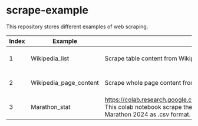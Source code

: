 # scrape-example
This repository stores different examples of web scraping.

| Index | Example                | Description | Date         |
| ----- | ---------------------- | ----------- | ------------ |
| 1     | Wikipedia_list         |  Scrape table content from Wikipedia.           | Feb 21, 2023 |
| 2     | Wikipedia_page_content |  Scrape whole page content from Wikipedia and perform data cleansing.           | Feb 21, 2023 |
| 3     |  Marathon_stat                      |   https://colab.research.google.com/drive/1FPOFSkHkodbXgXW8Rp0vk8Gjacq7d29x <br> This colab notebook scrape the result data of The Standard Chartered Hong Kong Marathon 2024 as .csv format.         |   Jan 26, 2024           |
